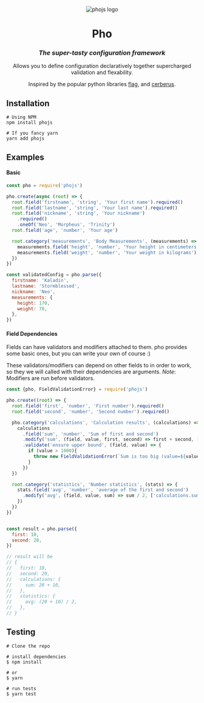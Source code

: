 <div align="center">

![phojs logo](https://user-images.githubusercontent.com/2085411/181236639-0d528c9a-141d-47c4-94a7-eef5677eb836.png)
#  Pho
### <i>The super-tasty configuration framework</i>

Allows you to define configuration declaratively together supercharged validation and flexability.
  
Inspired by the popular python libraries [flag](https://abseil.io/docs/python/guides/flags), and [cerberus](https://github.com/pyeve/cerberus).

</div>


## Installation

```shell
# Using NPM
npm install phojs

# If you fancy yarn
yarn add phojs
```

## Examples

#### Basic

```javascript
const pho = require('phojs')

pho.create(async (root) => {
  root.field('firstname', 'string', 'Your first name').required()
  root.field('lastname', 'string', 'Your last name').required()
  root.field('nickname', 'string', 'Your nickname')
    .required()
    .oneOf('Neo', 'Morpheus', 'Trinity')
  root.field('age', 'number', 'Your age')

  root.category('measurements', 'Body Measurements', (measurements) => {
    measurements.field('height', 'number', 'Your height in centimeters')
    measurements.field('weight', 'number', 'Your weight in kilograms')
  })
})

const validatedConfig = pho.parse({
  firstname: 'Kaladin',
  lastname: 'Stormblessed',
  nickname: 'Neo',
  measurements: {
    height: 170,
    weight: 70,
  },
})
```

#### Field Dependencies

Fields can have validators and modifiers attached to them. 
pho provides some basic ones, but you can write your own of course :)

These validators/modifiers can depend on other fields to in order to work, so they we will called with their dependencies are arguments.
_Note_:
Modifiers are run before validators.

```javascript
const {pho, FieldValidationError} = require('phojs')

pho.create((root) => {
  root.field('first', 'number', 'First number').required()
  root.field('second', 'number', 'Second number').required()

  pho.category('calculations', 'Calculation results', (calculations) => {
    calculations
      .field('sum', 'number', 'Sum of first and second')
      .modify('sum', (field, value, first, second) => first + second, ['first', 'second']) // sum field needs both first and second to make sense
      .validate('ensure upper bound', (field, value) => {
        if (value > 1000){
          throw new FieldValidationError(`Sum is too big (value=${value})`)
        }
      })
  })

  root.category('statistics', 'Number statistics', (stats) => {
    stats.field('avg', 'number', 'average of the first and second')
      .modify('avg', (field, value, sum) => sum / 2, ['calculations.sum'])
    })
  })
})


const result = pho.parse({
  first: 10,
  second: 20,
})

// result will be
// {
//   first: 10,
//   second: 20,
//   calculations: {
//     sum: 20 + 10,
//   },
//   statistics: {
//     avg: (20 + 10) / 2,
//   },
// }
```

## Testing

```
# Clone the repo

# install dependencies
$ npm install

# or
$ yarn

# run tests
$ yarn test
```
